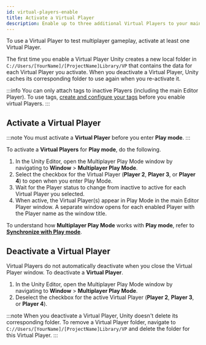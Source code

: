 ```yaml
---
id: virtual-players-enable
title: Activate a Virtual Player
description: Enable up to three additional Virtual Players to your main Editor Player in Multiplayer Play Mode.
---
```


To use a Virtual Player to test multiplayer gameplay, activate at least one Virtual Player.

The first time you enable a Virtual Player Unity creates a new local folder in `C://Users/[YourName]/[ProjectName]Library/VP` that contains the data for each Virtual Player you activate. When you deactivate a Virtual Player, Unity caches its corresponding folder to use again when you re-activate it.

:::info
You can only attach tags to inactive Players (including the main Editor Player). To use tags, [create and configure your tags](../player-tags/player-tags-create.md) before you enable virtual Players.
:::

## Activate a Virtual Player

:::note
You must activate a **Virtual Player** before you enter **Play mode**.
:::

To activate a **Virtual Players** for **Play mode**, do the following.

1. In the Unity Editor, open the Multiplayer Play Mode window by navigating to **Window** > **Multiplayer Play Mode**.
2. Select the checkbox for the Virtual Player (**Player 2**, **Player 3**, or **Player 4**) to open when you enter Play Mode.
3. Wait for the Player status to change from inactive to active for each Virtual Player you selected.
4. When active, the Virtual Player(s) appear in Play Mode in the main Editor Player window. A separate window opens for each enabled Player with the Player name as the window title.

To understand how **Multiplayer Play Mode** works with **Play mode**, refer to [**Synchronize with Play mode**](../sync-play-mode.md).

## Deactivate a Virtual Player

Virtual Players do not automatically deactivate when you close the Virtual Player window.
To deactivate a **Virtual Player**.

1. In the Unity Editor, open the Multiplayer Play Mode window by navigating to **Window** > **Multiplayer Play Mode**.
2. Deselect the checkbox for the active Virtual Player (**Player 2**, **Player 3**, or **Player 4**).

:::note
When you deactivate a Virtual Player, Unity doesn't delete its corresponding folder. To remove a Virtual Player folder, navigate to `C://Users/[YourName]/[ProjectName]Library/VP` and delete the folder for this Virtual Player.
:::

